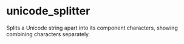 # unicode_splitter
Splits a Unicode string apart into its component characters, showing combining characters separately.
